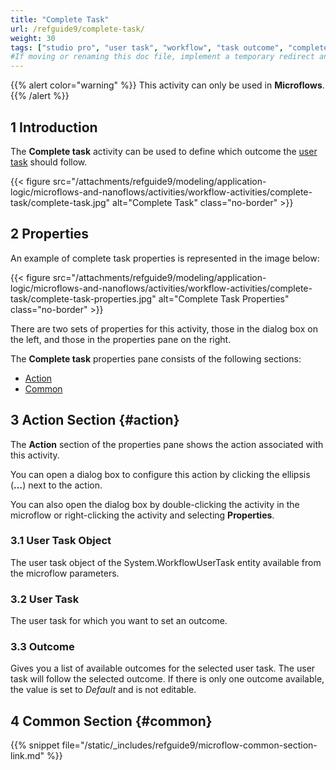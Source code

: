 ```yaml
---
title: "Complete Task"
url: /refguide9/complete-task/
weight: 30
tags: ["studio pro", "user task", "workflow", "task outcome", "complete task"]
#If moving or renaming this doc file, implement a temporary redirect and let the respective team know they should update the URL in the product. See Mapping to Products for more details.
---
```


{{% alert color="warning" %}}
This activity can only be used in **Microflows**.
{{% /alert %}}

## 1 Introduction

The **Complete task** activity can be used to define which outcome the [user task](/refguide9/user-task/) should follow. 

{{< figure src="/attachments/refguide9/modeling/application-logic/microflows-and-nanoflows/activities/workflow-activities/complete-task/complete-task.jpg" alt="Complete Task" class="no-border" >}}

## 2 Properties

An example of complete task properties is represented in the image below:

{{< figure src="/attachments/refguide9/modeling/application-logic/microflows-and-nanoflows/activities/workflow-activities/complete-task/complete-task-properties.jpg" alt="Complete Task Properties" class="no-border" >}}

There are two sets of properties for this activity, those in the dialog box on the left, and those in the properties pane on the right.

The **Complete task** properties pane consists of the following sections:

* [Action](#action)
* [Common](#common)

## 3 Action Section {#action}

The **Action** section of the properties pane shows the action associated with this activity.

You can open a dialog box to configure this action by clicking the ellipsis (**…**) next to the action.

You can also open the dialog box by double-clicking the activity in the microflow or right-clicking the activity and selecting **Properties**.

### 3.1 User Task Object

The user task object of the System.WorkflowUserTask entity available from the microflow parameters.

### 3.2 User Task

The user task for which you want to set an outcome. 

### 3.3 Outcome

Gives you a list of available outcomes for the selected user task. The user task will follow the selected outcome. If there is only one outcome available, the value is set to *Default* and is not editable.

## 4 Common Section {#common}

{{% snippet file="/static/_includes/refguide9/microflow-common-section-link.md" %}}
